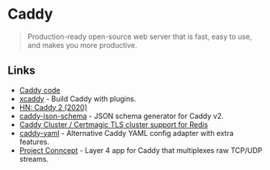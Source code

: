 # Caddy

> Production-ready open-source web server that is fast, easy to use, and makes you more productive.

## Links

* [Caddy code](https://github.com/mholt/caddy)
* [xcaddy](https://github.com/caddyserver/xcaddy) - Build Caddy with plugins.
* [HN: Caddy 2 \(2020\)](https://news.ycombinator.com/item?id=23070567)
* [caddy-json-schema](https://github.com/abiosoft/caddy-json-schema) - JSON schema generator for Caddy v2.
* [Caddy Cluster / Certmagic TLS cluster support for Redis](https://github.com/gamalan/caddy-tlsredis)
* [caddy-yaml](https://github.com/abiosoft/caddy-yaml) - Alternative Caddy YAML config adapter with extra features.
* [Project Conncept](https://github.com/mholt/conncept) - Layer 4 app for Caddy that multiplexes raw TCP/UDP streams.


